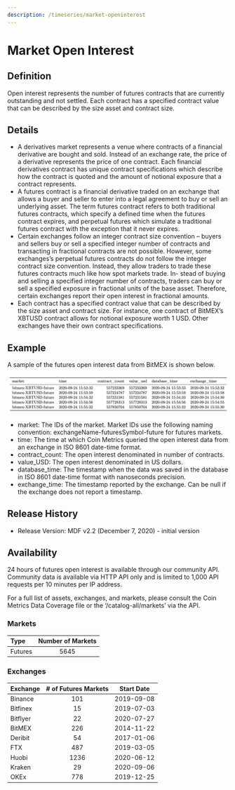 ```yaml
---
description: /timeseries/market-openinterest
---
```


# Market Open Interest

## **Definition**

Open interest represents the number of futures contracts that are currently outstanding and not settled. Each contract has a specified contract value that can be described by the size asset and contract size. 

## Details

* A derivatives market represents a venue where contracts of a financial derivative are bought and sold.  Instead of an exchange rate, the price of a derivative represents the price of one contract.  Each financial derivatives contract has unique contract specifications which describe how the contract is quoted and the amount of notional exposure that a contract represents.  
* A futures contract is a financial derivative traded on an exchange that allows a buyer and seller to enter into a legal agreement to buy or sell an underlying asset. The term futures contract refers to both traditional futures contracts, which specify a defined time when the futures contract expires, and perpetual futures which simulate a traditional futures contract with the exception that it never expires.
* Certain exchanges follow an integer contract size convention – buyers and sellers buy or sell a specified integer number of contracts and transacting in fractional contracts are not possible. However, some exchanges’s perpetual futures contracts do not follow the integer contract size convention. Instead, they allow traders to trade these futures contracts much like how spot markets trade. In- stead of buying and selling a specified integer number of contracts, traders can buy or sell a specified exposure in fractional units of the base asset. Therefore, certain exchanges report their open interest in fractional amounts. 
* Each contract has a specified contract value that can be described by the size asset and contract size.   For instance, one contract of BitMEX’s XBTUSD contract allows for notional exposure worth 1 USD. Other exchanges have their own contract specifications.

## **Example**

A sample of the futures open interest data from BitMEX is shown below. 

![Source: CM Market Data Feed](../.gitbook/assets/0%20%286%29.png)

* market:  The IDs of the market.  Market IDs use the following naming convention:  exchangeName-futuresSymbol-future for futures markets. 
* time: The time at which Coin Metrics queried the open interest data from an exchange in ISO 8601 date-time format.
* contract\_count:  The open interest denominated in number of contracts.
* value\_USD:  The open interest denominated in US dollars.
* database\_time:  The timestamp when the data was saved in the database in ISO 8601 date-time format with nanoseconds precision.
* exchange\_time:  The timestamp reported by the exchange.  Can be null if the exchange does not report a timestamp.

## Release History

* Release Version: MDF v2.2 \(December 7, 2020\) - initial version

## **Availability**

24 hours of futures open interest is available through our community API.  Community data is available via HTTP API only and is limited to 1,000 API requests per 10 minutes per IP address. 

For a full list of assets, exchanges, and markets, please consult the Coin Metrics Data Coverage file or the ‘/catalog-all/markets’ via the API. 

### Markets

| Type | Number of Markets |
| :--- | :---: |
| Futures | 5645 |

### Exchanges

| Exchange | \# of Futures Markets | Start Date |
| :--- | :---: | :---: |
| Binance | 101 | 2019-09-08 |
| Bitfinex | 15 | 2019-07-03 |
| Bitflyer | 22 | 2020-07-27 |
| BitMEX | 226 | 2014-11-22 |
| Deribit | 54 | 2017-01-06 |
| FTX | 487 | 2019-03-05 |
| Huobi | 1236 | 2020-06-12 |
| Kraken | 29 | 2020-09-06 |
| OKEx | 778 | 2019-12-25 |



